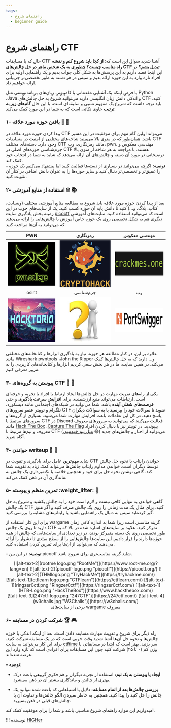 ```yaml
---
tags:
  - راهنمای شروع
  - beginner guide
---
```



#   راهنمای شروع CTF 
حال که با مسابقات CTF آشنا شدید سوال این است که: **از  کجا باید شروع کنم و نقشه راه مناسب چیست؟ چطوری به یک شخص ماهر در حل چالش‌های CTF تبدیل بشم؟** در این اینجا قصد داریم به این پرسش‌ها به شکل کلی جواب بدیم و یک راهنمایی اولیه برای افراد تازه وارد به این حوزه ارائه بدیم و سپس در هر دسته به طور تخصصی‌تر جزییاتی ارائه خواهیم داد.

با فرض اینکه یک آشنایی مقدماتی با کامپیوتر، زبان‌های برنامه‌نویسی مثل Python ،Java و اندکی دانش زبان انگلیسی دارید می‌توانید شروع به حل چالش‌های CTF کنید. باید توجه داشت که شروع یک مفهوم نسبی و سلیقه‌ای است، با این حال **گام‌های زیر به ترتیب** حاوی نکاتی است که به شما در این مورد کمک می‌کند. 

###   ۱- یافتن حوزه مورد علاقه :star2: :dart:
 
 پیدا کردن حوزه مورد علاقه‌ در CTF می‌تواند اولین گام مهم برای موفقیت در این مسیر باشد. همان‌طور که در منوی بالا می‌بینید شاخه‌های مختلفی از امنیت در مسابقات  CTF  وجود دارد.
 دسته‌های مختلف CTF مانند رمزنگاری، وب، pwn، مهندسی معکوس و جرم‌شناسی حوزه‌های اصلی در CTF هستند.
با مراجعه به هر  شاخه از منوی بالا توضیحاتی در مورد آن دسته و چالش‌های آن ارائه می‌دهد که شاید به شما در انتخاب خود کمک کند.   
**- توصیه:** اگرچه می‌توانید در بسیاری از دسته‌ها فعالیت کنید اما پیشنهاد می‌کنیم یک حوزه را عمیق‌تر و تخصصی‌تر دنبال کنید و سایر حوزه‌ها را به عنوان دانش اضافی در کنار آن تقویت کنید.



###  ۲- استفاده از منابع آموزشی :globe_with_meridians: :books:
بعد از پیدا کردن حوزه مورد علاقه باید شروع به  مطالعه منابع آموزشی مختلف (وبسایت، کتاب، بلاگ، و...) کنید تا دانش پایه آن حوزه کسب کنید. یک از سایت‌های خوب در این زمینه بخش یادگیری سایت [picoctf](https://primer.picoctf.org/) است که می‌توانید استفاده کنید. سایت‌های آموزشی دیگری هم به شکل تخصصی روی یک حوزه خاص آموزش یا چالش‌هایی را ارائه می‌دهند که می‌توانید به آن‌ها مراجعه کنید. 

<center>

| PWN  | رمزنگاری| مهندسی معکوس |
|:-------:|:-----------:|:-------:|
| [![alt-text-4](pwncollege.png "pwncollege")](https://pwn.college/)  | [![alt-text-3](cryptohack.png "Cryptohack")](https://cryptohack.org/)  | [![alt-text-4](crackmes.png "crackMe")](https://www.crackmes.one/)  |
|osint|جرم‌شناسی|وب|
| [![alt-text-4](hacktoria.png "hacktoria")](https://hacktoria.com/) | [![alt-text-4](dont_know.jpg "???")]()  | [![alt-text-4](portswigger.png "portswigger")](https://portswigger.net/) |

</center>



علاوه بر این، در کنار مطالعه هر حوزه، نیاز به یادگیری ابزارها و کتابخانه‌های مختلفی مانند Wireshark pwntools ،John the Ripper و... دارید که به حل چالش‌ها کمک می‌کند. در همین سایت، ما در هر بخش سعی کردیم ابزارها و کتابخانه‌های  کاربردی را به مرور معرفی کنیم.



###   ۳- پیوستن به گروه‌های  CTF :speech_balloon: :busts_in_silhouette:
یکی از راه‌های تقویت مهارت در حل چالش‌ها ایجاد ارتباط با افراد با تجربه و حرفه‌ای است. 
ارتباطات می‌تواند منبع ارزشمندی برای **افزایش سرعت یادگیری** و حتی **فرصت‌های شغلی آینده** باشد.
 شما می‌توانید در شبکه‌های اجتماعی مانند دیسکورد، تلگرام و توییتر عضو سرورهای CTF شوید تا سوالات خود را بپرسید یا به سوالات دیگران پاسخ دهید.  در کل این تعاملات باعث افزایش مهارت شما می‌شود.
بسیاری از گروه‌ها و سرورهای مرتبط با CTF در Discord فعالیت می‌کنند که می‌توانید به سرورهای معروف مانند  [Hack The Box](https://discord.gg/hackthebox) ،[Capture The Flag](https://discord.gg/S2rHpTpv) بپیوندید. در توییتر نیز با دنبال کردن افراد معروف و تیم‌ها مرتبط با CTF ([مثل تیم خودمون](https://x.com/FlagMotori) :smile:) می‌توانید از اخبار و چالش‌های جدید آگاه شوید.


### ۴- خواندن writeup :open_book: :memo:
شاید **مهم‌ترین** عامل برای یادگیری و تقویت در CTF خواندن رایتاپ یا نحوه حل چالش توسط دیگران است. خواندن مداوم رایتاپ چالش‌ها می‌تواند کمک زیاد به تقویت شما کند.
  گاهی نوشتن نحوه حل برای خود و همچنین خلاصه یا نکته‌برداری یک چالش به ماندگاری آن در ذهن کمک می‌کند. 
### ۵- تمرین منظم و پیوسته :weight_lifter: :repeat:

گاهی خواندن به تنهایی کافی نیست و لازم است خود را به چالش بکشید و شروع به حل یک چالش CTF  کنید. برای مثال یک مدت زمانی را روی یک چالش صرف کنید و اگر هنوز گیر کرده‌اید سپس به دنبال یک راهنمایی باشید یا رایتاپ‌های مشابه را بررسی کنید.

برای این کار استفاده از wargame گزینه مناسبی است زیرا شما به اندازه کافی زمان دارید تا روی یک چالش CTF تمرکز کنید.  علاوه بر سایت‌های اشاره شده در بالا که به طور تخصصی روی یک دسته متمرکز بودند، در زیر تعدادی از سایت‌هایی که چالش از همه حوزه‌ها دارند را قرار دادیم. این سایت‌ها چالش‌هایی را از سطح مبتدی تا دشوار را ارائه می‌دهند که می‌توانید از آن‌ها برای تمرین کردن استفاده کنید.

**- توصیه:** در این بین  picoctf  شاید گزینه مناسب‌تری برای شروع باشد.

<center>
[![alt-text-2](rootme logo.png "RootMe")](https://www.root-me.org/?lang=en)
[![alt-text-2](picoctf-logo.png "picoctf")](https://picoctf.org/)
[![alt-text-2](THMlogo.png "TryHackMe")](https://tryhackme.com/)
</center>

<center>
[![alt-text-1](ctflearn logo.png "CTFlearn")](https://ctflearn.com/)
[![alt-text-1](ringzer0ctf.png "Ringzer0ctf")](https://ringzer0ctf.com/)
[![alt-text-1](HTB-Logo.png "HackTheBox")](https://www.hackthebox.com/)
</center>

<center>
[![alt-text-3](247ctf-logo.png "247CTF")](https://247ctf.com/) 
[![alt-text-4](w3challs.jpg "W3Challs")](https://w3challs.com/) 
<figcaption> برخی از سایت‌های wargame معروف</figcaption>
</center>

###  ۶- شرکت کردن در مسابقه :trophy: :video_game:
راه دیگر  برای شروع و تقویت مهارت مسابقه دادن است. بعد از اینکه اندکی با حوزه چالش‌ها و نحوه حل آن‌ها آشنا شدید وقت خوبی است که در یک مسابقه شرکت کنید. برای این کار می‌توانید به سایت [ctftime](ctftime.org) سر بزنید. بهتر است که ابتدا در مسابقاتی با وزن کم (۰ تا ۲۵) شرکت کنید چون این مسابقات برای افرادی است که تازه وارد این عرصه شده‌اند. 

 **- توصیه:**

- **ایجاد یا پیوستن به یک تیم:**
استفاده از تجربه دیگران و
هم فکری گروهی باعث درک بهتری از چالش و ماندگاری بیشتر آن در ذهن می‌شود.

- **بررسی چالش‌ها بعد از اتمام مسابقه:** 
 دلایل یا اشتباهاتی که باعث شده نتوانید یک چالش را حل کنید را پیدا کنید. 
همچنین به خاطر سپردن الگو چالش‌ها و تفاوت آن با چالش‌های قبلی در ذهن بسپرید.

امیدواریم این موارد راهنمای شروع مناسبی باشد و شما را برای موفقیت کمک کند.


!!! نویسنده
    [HIGHer](https://twitter.com/HIGH01012)
